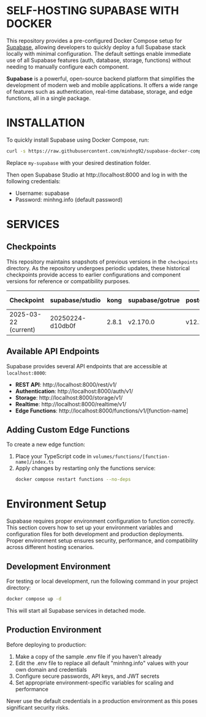 # SELF-HOSTING SUPABASE WITH DOCKER

This repository provides a pre-configured Docker Compose setup for [Supabase](https://github.com/supabase/supabase), allowing developers to quickly deploy a full Supabase stack locally with minimal configuration. The default settings enable immediate use of all Supabase features (auth, database, storage, functions) without needing to manually configure each component.

**Supabase** is a powerful, open-source backend platform that simplifies the development of modern web and mobile applications. It offers a wide range of features such as authentication, real-time database, storage, and edge functions, all in a single package.

# INSTALLATION
To quickly install Supabase using Docker Compose, run:

```bash
curl -s https://raw.githubusercontent.com/minhng92/supabase-docker-compose/master/run.sh | bash -s my-supabase
```

Replace `my-supabase` with your desired destination folder.

Then open Supabase Studio at http://localhost:8000 and log in with the following credentials:
- Username: supabase
- Password: minhng.info (default password)

# SERVICES

## Checkpoints

This repository maintains snapshots of previous versions in the `checkpoints` directory. As the repository undergoes periodic updates, these historical checkpoints provide access to earlier configurations and component versions for reference or compatibility purposes.

| Checkpoint  | supabase/studio | kong | supabase/gotrue | postgrest/postgrest | supabase/realtime | supabase/storage-api | darthsim/imgproxy | supabase/postgres-meta | supabase/edge-runtime | supabase/logflare | supabase/postgres | timberio/vector | supabase/supavisor |
|-------------|----------------|------|-----------------|---------------------|-------------------|---------------------|-------------------|------------------------|----------------------|-------------------|-------------------|------------------|-------------------|
| 2025-03-22 (current)  | 20250224-d10db0f | 2.8.1 | v2.170.0 | v12.2.8 | v2.34.40 | v1.19.3 | v3.8.0 | v0.86.1 | v1.67.2 | 1.12.5 | 15.8.1.049 | 0.28.1-alpine | 2.4.12 |

## Available API Endpoints

Supabase provides several API endpoints that are accessible at `localhost:8000`:

- **REST API**: http://localhost:8000/rest/v1/
- **Authentication**: http://localhost:8000/auth/v1/
- **Storage**: http://localhost:8000/storage/v1/
- **Realtime**: http://localhost:8000/realtime/v1/
- **Edge Functions**: http://localhost:8000/functions/v1/[function-name]

## Adding Custom Edge Functions

To create a new edge function:

1. Place your TypeScript code in `volumes/functions/[function-name]/index.ts`
2. Apply changes by restarting only the functions service:
   ```bash
   docker compose restart functions --no-deps
   ```

# Environment Setup

Supabase requires proper environment configuration to function correctly. This section covers how to set up your environment variables and configuration files for both development and production deployments. Proper environment setup ensures security, performance, and compatibility across different hosting scenarios.

## Development Environment
For testing or local development, run the following command in your project directory:

```bash
docker compose up -d
```

This will start all Supabase services in detached mode.

## Production Environment
Before deploying to production:
1. Make a copy of the sample .env file if you haven't already
2. Edit the .env file to replace all default "minhng.info" values with your own domain and credentials
3. Configure secure passwords, API keys, and JWT secrets
4. Set appropriate environment-specific variables for scaling and performance

Never use the default credentials in a production environment as this poses significant security risks.
